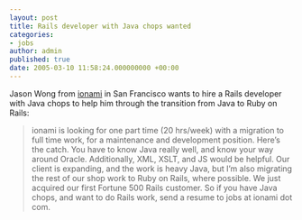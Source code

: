```yaml
---
layout: post
title: Rails developer with Java chops wanted
categories:
- jobs
author: admin
published: true
date: 2005-03-10 11:58:24.000000000 +00:00
---
```

<p>Jason Wong from <a href="http://www.ionami.com/">ionami</a> in San Francisco wants to hire a Rails developer with Java chops to help him through the transition from Java to Ruby on Rails:</p>
<blockquote>ionami is looking for one part time (20 hrs/week) with a migration to full time work, for a maintenance and development position. Here&rsquo;s the catch. You have to know Java really well, and know your way around Oracle. Additionally, <span class="caps">XML</span>, <span class="caps">XSLT</span>, and JS would be helpful. Our client is expanding, and the work is heavy Java, but I&rsquo;m also migrating the rest of our shop work to Ruby on Rails, where possible. We just acquired our first Fortune 500 Rails customer. So if you have Java chops, and want to do Rails work, send a resume to jobs at ionami dot com.</blockquote>